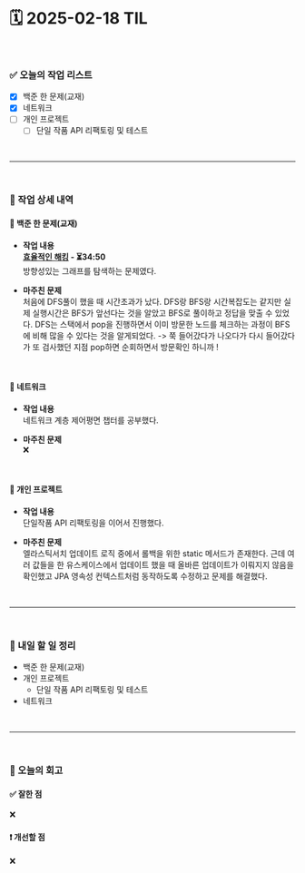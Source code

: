 # 🗓️ 2025-02-18 TIL

<br>

### ✅ 오늘의 작업 리스트  
- [x] 백준 한 문제(교재)
- [x] 네트워크  
- [ ] 개인 프로젝트
    - [ ] 단일 작품 API 리팩토링 및 테스트

<br>

---

<br>

### 📌 작업 상세 내역  

#### 🔹 백준 한 문제(교재)
- **작업 내용**<br>
**[효율적인 해킹](https://www.acmicpc.net/problem/1325) - ⏳34:50**<br>
방향성있는 그래프를 탐색하는 문제였다.

- **마주친 문제**<br>
처음에 DFS풀이 했을 때 시간초과가 났다. DFS랑 BFS랑 시간복잡도는 같지만 실제 실행시간은 BFS가 앞선다는 것을 알았고 BFS로 풀이하고 정답을 맞출 수 있었다. DFS는 스택에서 pop을 진행하면서 이미 방문한 노드를 체크하는 과정이 BFS에 비해 많을 수 있다는 것을 알게되었다. -> 쭉 들어갔다가 나오다가 다시 들어갔다가 또 검사했던 지점 pop하면 순회하면서 방문확인 하니까 !

<br>

#### 🔹 네트워크
- **작업 내용**<br>
네트워크 계층 제어평면 챕터를 공부했다.

- **마주친 문제**<br>
❌

<br>

#### 🔹 개인 프로젝트
- **작업 내용**<br>
단일작품 API 리팩토링을 이어서 진행했다.

- **마주친 문제**<br>
엘라스틱서치 업데이트 로직 중에서 롤백을 위한 static 메서드가 존재한다. 근데 여러 값들을 한 유스케이스에서 업데이트 했을 때 올바른 업데이트가 이뤄지지 않음을 확인했고 JPA 영속성 컨텍스트처럼 동작하도록 수정하고 문제를 해결했다.

<br>

---

<br>

### 🚀 내일 할 일 정리  

- 백준 한 문제(교재)
- 개인 프로젝트
    - 단일 작품 API 리팩토링 및 테스트
- 네트워크  

<br>

---

<br>

### 🧐 오늘의 회고  

#### ✅ 잘한 점
❌

#### ❗ 개선할 점
❌



<br><br><br>